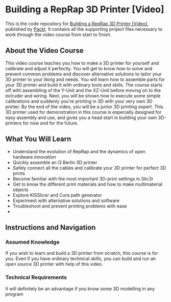 # Building a RepRap 3D Printer [Video]
This is the code repository for [Building a RepRap 3D Printer [Video]](https://github.com/PacktPublishing/Building-a-RepRap-3D-Printer), published by [Packt](https://www.packtpub.com). It contains all the supporting project files necessary to work through the video course from start to finish.
## About the Video Course

This video course teaches you how to make a 3D printer for yourself and calibrate and adjust it perfectly. You will get to know how to solve and prevent common problems and discover alternative solutions to tailor your 3D printer to your liking and needs. You will learn how to assemble parts for your 3D printer and build it with ordinary tools and skills. The course starts off with assembling of the Y-Unit and the XZ-Unit before moving on to the extruder and wiring. Next, you will be shown how to execute some simple calibrations and suddenly you're printing in 3D with your very own 3D printer. By the end of the video, you will be a junior 3D printing expert. This 3D printer used for demonstration in this course is especially designed for easy assembly and use, and gives you a head start in building your own 3D-printers for now and for the future.
<H2>What You Will Learn</H2>
<DIV class=book-info-will-learn-text>
<UL>
<LI>Understand the evolution of RepRap and the dynamics of open hardware innovation
<LI>Quickly assemble an i3 Berlin 3D printer
<LI>Safely connect all the cables and calibrate your 3D printer for perfect 3D prints
<LI>Become familiar with the most important 3D-print settings in Slic3r
<LI>Get to know the different print materials and how to make multimaterial objects
<LI>Explore KISSlicer and Cura path generator
<LI>Experiment with alternative solutions and software
<LI>Troubleshoot and prevent printing problems with ease
<LI></LI></UL></DIV>

## Instructions and Navigation
### Assumed Knowledge
If you wish to learn and build a 3D printer from scratch, this course is for you. Even if you have ordinary technical skills, you can build and run an open source 3D printer with help of this video.

### Technical Requirements

 It will definitely be an advantage if you know some 3D modelling in any program

